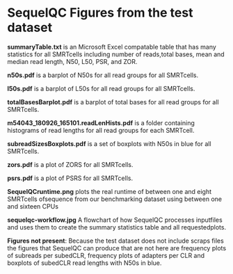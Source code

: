 # SequelQC Figures from the test dataset

**summaryTable.txt** is an Microsoft Excel compatable table that has many statistics for all SMRTcells including number of reads,total  bases,  mean  and  median  read  length,  N50,  L50,  PSR,  and  ZOR.

**n50s.pdf** is a barplot of N50s for all read groups for all SMRTcells.

**l50s.pdf** is a barplot of L50s for all read groups for all SMRTcells.

**totalBasesBarplot.pdf** is a barplot of total bases for all read groups for all SMRTcells.

**m54043_180926_165101.readLenHists.pdf** is a folder containing histograms of read lengths for all read groups for each SMRTcell. 

**subreadSizesBoxplots.pdf** is a set of boxplots with N50s in blue for all SMRTcells.

**zors.pdf** is a plot of ZORS for all SMRTcells.

**psrs.pdf** is a plot of PSRS for all SMRTcells.

**SequelQCruntime.png** plots the real runtime of between one and eight SMRTcells ofsequence from our benchmarking dataset using between one and sixteen CPUs

**sequelqc-workflow.jpg** A flowchart of how SequelQC processes inputfiles  and  uses  them  to  create  the  summary  statistics  table  and  all  requestedplots.

**Figures not present**:
Because the test dataset does not include scraps files the figures that SequelQC can produce that are not here are frequency plots of subreads per subedCLR, frequency plots of adapters per CLR and boxplots of subedCLR read lengths with N50s in blue.        
                         
